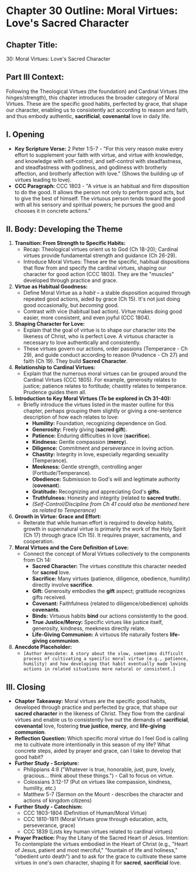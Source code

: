 # Chapter 30 Outline: Moral Virtues: Love's Sacred Character

## Chapter Title:
30: Moral Virtues: Love's Sacred Character

## Part III Context:
Following the Theological Virtues (the foundation) and Cardinal Virtues (the hinges/strength), this chapter introduces the broader category of Moral Virtues. These are the specific good habits, perfected by grace, that shape our character, enabling us to consistently act according to reason and faith, and thus embody authentic, **sacrificial**, **covenantal** love in daily life.

## I. Opening

*   **Key Scripture Verse:** 2 Peter 1:5-7 - "For this very reason make every effort to supplement your faith with virtue, and virtue with knowledge, and knowledge with self-control, and self-control with steadfastness, and steadfastness with godliness, and godliness with brotherly affection, and brotherly affection with love." (Shows the building up of virtues leading to love).
*   **CCC Paragraph:** CCC 1803 - "A virtue is an habitual and firm disposition to do the good. It allows the person not only to perform good acts, but to give the best of himself. The virtuous person tends toward the good with all his sensory and spiritual powers; he pursues the good and chooses it in concrete actions."

## II. Body: Developing the Theme

1.  **Transition: From Strength to Specific Habits:**
    *   Recap: Theological virtues orient us to God (Ch 18-20); Cardinal virtues provide fundamental strength and guidance (Ch 26-29).
    *   Introduce Moral Virtues: These are the specific, habitual dispositions that flow from and specify the cardinal virtues, shaping our character for good action (CCC 1803). They are the "muscles" developed through practice and grace.
2.  **Virtue as Habitual Goodness:**
    *   Define Moral Virtue as a *habit* – a stable disposition acquired through repeated good actions, aided by grace (Ch 15). It's not just doing good occasionally, but *becoming* good.
    *   Contrast with vice (habitual bad action). Virtue makes doing good easier, more consistent, and even joyful (CCC 1804).
3.  **Shaping Character for Love:**
    *   Explain that the goal of virtue is to shape our character into the likeness of Christ, who is perfect Love. A virtuous character is necessary to love authentically and consistently.
    *   These virtues govern our actions, order passions (Temperance - Ch 29), and guide conduct according to reason (Prudence - Ch 27) and faith (Ch 19). They build **Sacred Character**.
4.  **Relationship to Cardinal Virtues:**
    *   Explain that the numerous moral virtues can be grouped around the Cardinal Virtues (CCC 1805). For example, generosity relates to justice; patience relates to fortitude; chastity relates to temperance. Prudence guides them all.
5.  **Introduction to Key Moral Virtues (To be explored in Ch 31-40):**
    *   Briefly introduce the virtues listed in the master outline for this chapter, perhaps grouping them slightly or giving a one-sentence description of how each relates to love:
        *   **Humility:** Foundation, recognizing dependence on God.
        *   **Generosity:** Freely giving (**sacred gift**).
        *   **Patience:** Enduring difficulties in love (**sacrifice**).
        *   **Kindness:** Gentle compassion (**mercy**).
        *   **Diligence:** Commitment and perseverance in loving action.
        *   **Chastity:** Integrity in love, especially regarding sexuality (Temperance).
        *   **Meekness:** Gentle strength, controlling anger (Fortitude/Temperance).
        *   **Obedience:** Submission to God's will and legitimate authority (**covenant**).
        *   **Gratitude:** Recognizing and appreciating God's **gifts**.
        *   **Truthfulness:** Honesty and integrity (related to **sacred truth**).
        *   *(Self-Control/Discipline from Ch 41 could also be mentioned here as related to Temperance)*
6.  **Growth in Virtue: Grace and Effort:**
    *   Reiterate that while human effort is required to develop habits, growth in supernatural virtue is primarily the work of the Holy Spirit (Ch 17) through grace (Ch 15). It requires prayer, sacraments, and cooperation.
7.  **Moral Virtues and the Core Definition of Love:**
    *   Connect the concept of Moral Virtues collectively to the components from Ch 14:
        *   **Sacred Character:** The virtues constitute this character needed for **sacred** love.
        *   **Sacrifice:** Many virtues (patience, diligence, obedience, humility) directly involve **sacrifice**.
        *   **Gift:** Generosity embodies the **gift** aspect; gratitude recognizes gifts received.
        *   **Covenant:** Faithfulness (related to diligence/obedience) upholds **covenants**.
        *   **Binds:** Virtuous habits **bind** our actions consistently to the good.
        *   **True Justice/Mercy:** Specific virtues like justice itself, generosity, kindness, meekness directly relate.
        *   **Life-Giving Communion:** A virtuous life naturally fosters **life-giving communion**.
8.  **Anecdote Placeholder:**
    *   `[Author Anecdote: A story about the slow, sometimes difficult process of cultivating a specific moral virtue (e.g., patience, humility) and how developing that habit eventually made loving actions in related situations more natural or consistent.]`

## III. Closing

*   **Chapter Takeaway:** Moral virtues are the specific good habits, developed through practice and perfected by grace, that shape our **sacred character** in the likeness of Christ. They flow from the cardinal virtues and enable us to consistently live out the demands of **sacrificial**, **covenantal** love, fostering **true justice**, **mercy**, and **life-giving communion**.
*   **Reflection Question:** Which specific moral virtue do I feel God is calling me to cultivate more intentionally in this season of my life? What concrete steps, aided by prayer and grace, can I take to develop that good habit?
*   **Further Study - Scripture:**
    *   Philippians 4:8 ("Whatever is true, honorable, just, pure, lovely, gracious... think about these things.") - Call to focus on virtue.
    *   Colossians 3:12-17 (Put on virtues like compassion, kindness, humility, etc.)
    *   Matthew 5-7 (Sermon on the Mount - describes the character and actions of kingdom citizens)
*   **Further Study - Catechism:**
    *   CCC 1803-1804 (Definition of Human/Moral Virtue)
    *   CCC 1810-1811 (Moral Virtues grow through education, acts, perseverance, grace)
    *   CCC 1839 (Lists key human virtues related to cardinal virtues)
*   **Prayer Practice:** Pray the Litany of the Sacred Heart of Jesus. Intention: To contemplate the virtues embodied in the Heart of Christ (e.g., "Heart of Jesus, patient and most merciful," "fountain of life and holiness," "obedient unto death") and to ask for the grace to cultivate these same virtues in one's own character, shaping it for **sacred**, **sacrificial** love.
